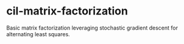 # cil-matrix-factorization
Basic matrix factorization leveraging stochastic gradient descent for alternating least squares.
